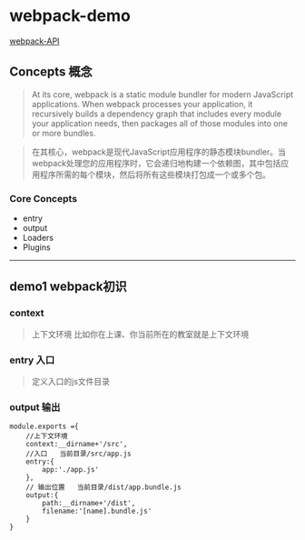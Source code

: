 # webpack-demo
[webpack-API](https://webpack.js.org/concepts/)
## Concepts 概念
> At its core, webpack is a static module bundler for modern JavaScript applications. When webpack processes your application, it recursively builds a dependency graph that includes every module your application needs, then packages all of those modules into one or more bundles.

> 在其核心，webpack是现代JavaScript应用程序的静态模块bundler。当webpack处理您的应用程序时，它会递归地构建一个依赖图，其中包括应用程序所需的每个模块，然后将所有这些模块打包成一个或多个包。

### Core Concepts

- entry
- output
- Loaders
- Plugins

----------------------------------

## demo1 webpack初识

### context  
> 上下文环境   比如你在上课、你当前所在的教室就是上下文环境
### entry  入口
> 定义入口的js文件目录
### output 输出

```
module.exports ={
    //上下文环境
    context:__dirname+'/src',
    //入口   当前目录/src/app.js
    entry:{
        app:'./app.js'
    },
    // 输出位置   当前目录/dist/app.bundle.js
    output:{
        path:__dirname+'/dist',
        filename:'[name].bundle.js'
    }
}
```
